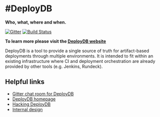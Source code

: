 # #DeployDB

**Who, what, where and when.**

[![Gitter](https://badges.gitter.im/Join%20Chat.svg)](https://gitter.im/lookout/deploydb)
[![Build Status](https://travis-ci.org/lookout/deploydb.svg?branch=master)](https://travis-ci.org/lookout/deploydb)

**To learn more please visit the [DeployDB website](http://hackers.lookout.com/deploydb/)**

DeployDB is a tool to provide a single source of truth for artifact-based
deployments through multiple environments. It is intended to fit within an
existing infrastructure where CI and deployment orchestration are already
provided by other tools (e.g. Jenkins, Rundeck).



## Helpful links

 * [Gitter chat room for DeployDB](https://gitter.im/lookout/deploydb)
 * [DeployDB homepage](http://hackers.lookout.com/deploydb/)
 * [Hacking DeployDB](http://hackers.lookout.com/deploydb/hacking.html)
 * [Internal design](http://hackers.lookout.com/deploydb/internals.html)

